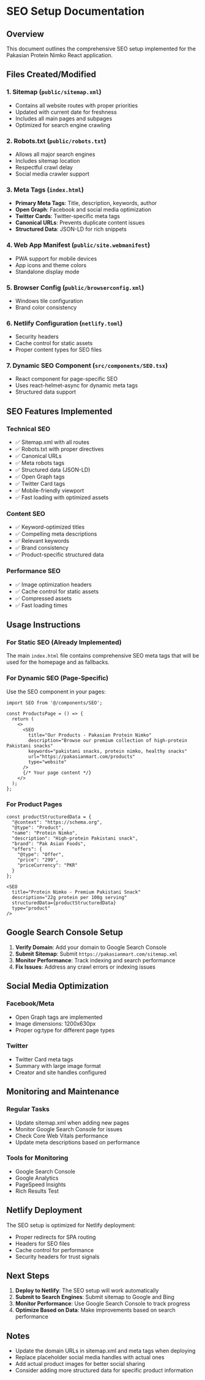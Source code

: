 # SEO Setup Documentation

## Overview
This document outlines the comprehensive SEO setup implemented for the Pakasian Protein Nimko React application.

## Files Created/Modified

### 1. Sitemap (`public/sitemap.xml`)
- Contains all website routes with proper priorities
- Updated with current date for freshness
- Includes all main pages and subpages
- Optimized for search engine crawling

### 2. Robots.txt (`public/robots.txt`)
- Allows all major search engines
- Includes sitemap location
- Respectful crawl delay
- Social media crawler support

### 3. Meta Tags (`index.html`)
- **Primary Meta Tags**: Title, description, keywords, author
- **Open Graph**: Facebook and social media optimization
- **Twitter Cards**: Twitter-specific meta tags
- **Canonical URLs**: Prevents duplicate content issues
- **Structured Data**: JSON-LD for rich snippets

### 4. Web App Manifest (`public/site.webmanifest`)
- PWA support for mobile devices
- App icons and theme colors
- Standalone display mode

### 5. Browser Config (`public/browserconfig.xml`)
- Windows tile configuration
- Brand color consistency

### 6. Netlify Configuration (`netlify.toml`)
- Security headers
- Cache control for static assets
- Proper content types for SEO files

### 7. Dynamic SEO Component (`src/components/SEO.tsx`)
- React component for page-specific SEO
- Uses react-helmet-async for dynamic meta tags
- Structured data support

## SEO Features Implemented

### Technical SEO
- ✅ Sitemap.xml with all routes
- ✅ Robots.txt with proper directives
- ✅ Canonical URLs
- ✅ Meta robots tags
- ✅ Structured data (JSON-LD)
- ✅ Open Graph tags
- ✅ Twitter Card tags
- ✅ Mobile-friendly viewport
- ✅ Fast loading with optimized assets

### Content SEO
- ✅ Keyword-optimized titles
- ✅ Compelling meta descriptions
- ✅ Relevant keywords
- ✅ Brand consistency
- ✅ Product-specific structured data

### Performance SEO
- ✅ Image optimization headers
- ✅ Cache control for static assets
- ✅ Compressed assets
- ✅ Fast loading times

## Usage Instructions

### For Static SEO (Already Implemented)
The main `index.html` file contains comprehensive SEO meta tags that will be used for the homepage and as fallbacks.

### For Dynamic SEO (Page-Specific)
Use the SEO component in your pages:

```tsx
import SEO from '@/components/SEO';

const ProductsPage = () => {
  return (
    <>
      <SEO
        title="Our Products - Pakasian Protein Nimko"
        description="Browse our premium collection of high-protein Pakistani snacks"
        keywords="pakistani snacks, protein nimko, healthy snacks"
        url="https://pakasianmart.com/products"
        type="website"
      />
      {/* Your page content */}
    </>
  );
};
```

### For Product Pages
```tsx
const productStructuredData = {
  "@context": "https://schema.org",
  "@type": "Product",
  "name": "Protein Nimko",
  "description": "High-protein Pakistani snack",
  "brand": "Pak Asian Foods",
  "offers": {
    "@type": "Offer",
    "price": "299",
    "priceCurrency": "PKR"
  }
};

<SEO
  title="Protein Nimko - Premium Pakistani Snack"
  description="22g protein per 100g serving"
  structuredData={productStructuredData}
  type="product"
/>
```

## Google Search Console Setup

1. **Verify Domain**: Add your domain to Google Search Console
2. **Submit Sitemap**: Submit `https://pakasianmart.com/sitemap.xml`
3. **Monitor Performance**: Track indexing and search performance
4. **Fix Issues**: Address any crawl errors or indexing issues

## Social Media Optimization

### Facebook/Meta
- Open Graph tags are implemented
- Image dimensions: 1200x630px
- Proper og:type for different page types

### Twitter
- Twitter Card meta tags
- Summary with large image format
- Creator and site handles configured

## Monitoring and Maintenance

### Regular Tasks
- Update sitemap.xml when adding new pages
- Monitor Google Search Console for issues
- Check Core Web Vitals performance
- Update meta descriptions based on performance

### Tools for Monitoring
- Google Search Console
- Google Analytics
- PageSpeed Insights
- Rich Results Test

## Netlify Deployment

The SEO setup is optimized for Netlify deployment:
- Proper redirects for SPA routing
- Headers for SEO files
- Cache control for performance
- Security headers for trust signals

## Next Steps

1. **Deploy to Netlify**: The SEO setup will work automatically
2. **Submit to Search Engines**: Submit sitemap to Google and Bing
3. **Monitor Performance**: Use Google Search Console to track progress
4. **Optimize Based on Data**: Make improvements based on search performance

## Notes

- Update the domain URLs in sitemap.xml and meta tags when deploying
- Replace placeholder social media handles with actual ones
- Add actual product images for better social sharing
- Consider adding more structured data for specific product information
